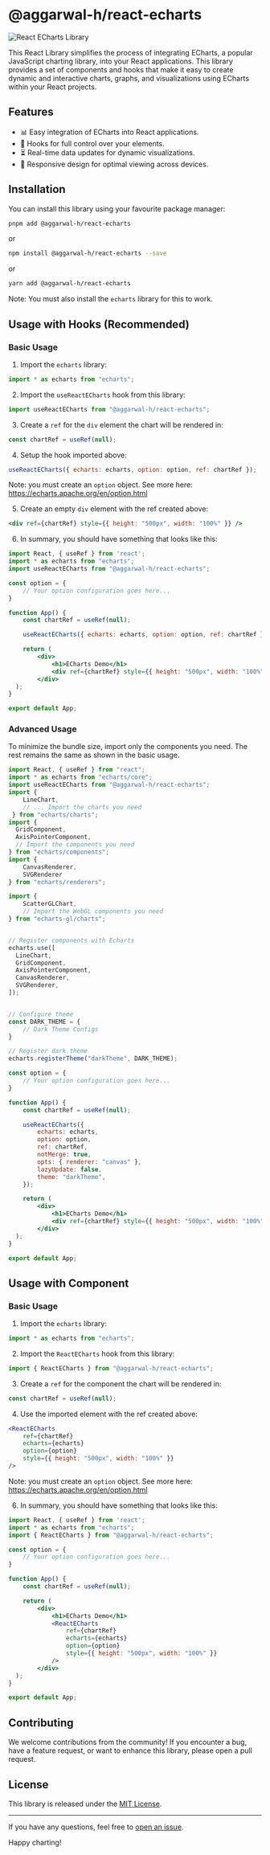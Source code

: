 # @aggarwal-h/react-echarts

![React ECharts Library](./assets/react-echarts-banner.png)

This React Library simplifies the process of integrating ECharts, a popular JavaScript charting library, into your React applications. This library provides a set of components and hooks that make it easy to create dynamic and interactive charts, graphs, and visualizations using ECharts within your React projects.

## Features

- 📊 Easy integration of ECharts into React applications.
- 🚀 Hooks for full control over your elements.
- ⏳️ Real-time data updates for dynamic visualizations.
- 📱 Responsive design for optimal viewing across devices.

## Installation

You can install this library using your favourite package manager:

```bash
pnpm add @aggarwal-h/react-echarts
```

or

```bash
npm install @aggarwal-h/react-echarts --save
```

or

```bash
yarn add @aggarwal-h/react-echarts
```

Note: You must also install the `echarts` library for this to work.

## Usage with Hooks (Recommended)

### Basic Usage

1. Import the `echarts` library:
```javascript
import * as echarts from "echarts";
```

2. Import the `useReactECharts` hook from this library:

```javascript
import useReactECharts from "@aggarwal-h/react-echarts";
```

3. Create a `ref` for the `div` element the chart will be rendered in:
```javascript
const chartRef = useRef(null);
```

4. Setup the hook imported above:
```javascript
useReactECharts({ echarts: echarts, option: option, ref: chartRef });
```
Note: you must create an `option` object. See more here: https://echarts.apache.org/en/option.html

5. Create an empty `div` element with the ref created above:
```jsx
<div ref={chartRef} style={{ height: "500px", width: "100%" }} />
```

6. In summary, you should have something that looks like this:

```jsx
import React, { useRef } from 'react';
import * as echarts from "echarts";
import useReactECharts from "@aggarwal-h/react-echarts";

const option = {
    // Your option configuration goes here...
}

function App() {
    const chartRef = useRef(null);

    useReactECharts({ echarts: echarts, option: option, ref: chartRef });

    return (
        <div>
            <h1>ECharts Demo</h1>
            <div ref={chartRef} style={{ height: "500px", width: "100%" }} />
        </div>
  );
}

export default App;
```

### Advanced Usage
To minimize the bundle size, import only the components you need. The rest remains the same as shown in the basic usage.
```jsx
import React, { useRef } from "react";
import * as echarts from "echarts/core";
import useReactECharts from "@aggarwal-h/react-echarts";
import { 
    LineChart,
    // ... Import the charts you need
 } from "echarts/charts";
import {
  GridComponent,
  AxisPointerComponent,
  // Import the components you need
} from "echarts/components";
import { 
    CanvasRenderer, 
    SVGRenderer 
} from "echarts/renderers";

import { 
    ScatterGLChart,
    // Import the WebGL components you need
} from "echarts-gl/charts";


// Register components with Echarts
echarts.use([
  LineChart,
  GridComponent,
  AxisPointerComponent,
  CanvasRenderer,
  SVGRenderer,
]);


// Configure theme
const DARK_THEME = {
    // Dark Theme Configs
}

// Register dark theme
echarts.registerTheme("darkTheme", DARK_THEME);

const option = {
    // Your option configuration goes here...
}

function App() {
    const chartRef = useRef(null);

    useReactECharts({
        echarts: echarts,
        option: option,
        ref: chartRef,
        notMerge: true,
        opts: { renderer: "canvas" },
        lazyUpdate: false,
        theme: "darkTheme",
    });

    return (
        <div>
            <h1>ECharts Demo</h1>
            <div ref={chartRef} style={{ height: "500px", width: "100%" }} />
        </div>
  );
}

export default App;
```

## Usage with Component

### Basic Usage

1. Import the `echarts` library:
```javascript
import * as echarts from "echarts";
```

2. Import the `ReactECharts` hook from this library:

```javascript
import { ReactECharts } from "@aggarwal-h/react-echarts";
```

3. Create a `ref` for the component the chart will be rendered in:
```javascript
const chartRef = useRef(null);
```

4. Use the imported element with the ref created above:
```jsx
<ReactECharts 
    ref={chartRef} 
    echarts={echarts}
    option={option}
    style={{ height: "500px", width: "100%" }}
/>
```
Note: you must create an `option` object. See more here: https://echarts.apache.org/en/option.html

6. In summary, you should have something that looks like this:

```jsx
import React, { useRef } from 'react';
import * as echarts from "echarts";
import { ReactECharts } from "@aggarwal-h/react-echarts";

const option = {
    // Your option configuration goes here...
}

function App() {
    const chartRef = useRef(null);

    return (
        <div>
            <h1>ECharts Demo</h1>
            <ReactECharts 
                ref={chartRef} 
                echarts={echarts}
                option={option}
                style={{ height: "500px", width: "100%" }}
            />
        </div>
  );
}

export default App;
```

## Contributing

We welcome contributions from the community! If you encounter a bug, have a feature request, or want to enhance this library, please open a pull request.

## License

This library is released under the [MIT License](https://opensource.org/licenses/MIT).

---

If you have any questions, feel free to [open an issue](https://github.com/aggarwal-h/react-echarts/issues).

Happy charting!
